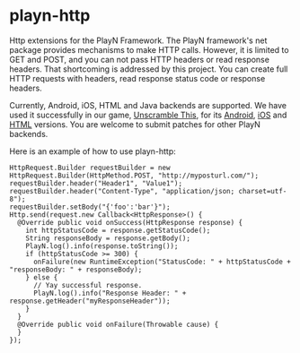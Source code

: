 playn-http
=========

Http extensions for the PlayN Framework. The PlayN framework's net package provides mechanisms to make HTTP calls. However, it is limited to GET and POST, and you can not pass HTTP headers or read response headers. That shortcoming is addressed by this project. You can create full HTTP requests with headers, read response status code or response headers.

Currently, Android, iOS, HTML and Java backends are supported. We have used it successfully in our game, <a href="https://www.facebook.com/appcenter/unscramblethis">Unscramble This</a>, for its <a href="https://play.google.com/store/apps/details?id=com.applimobile.unscramble">Android</a>, <a href="https://itunes.apple.com/us/app/unscramble-this-word/id570632973?mt=8">iOS</a> and <a href="https://apps.facebook.com/unscramblethis/">HTML</a> versions. You are welcome to submit patches for other PlayN backends.

Here is an example of how to use playn-http:

    HttpRequest.Builder requestBuilder = new HttpRequest.Builder(HttpMethod.POST, "http://myposturl.com/");
    requestBuilder.header("Header1", "Value1");
    requestBuilder.header("Content-Type", "application/json; charset=utf-8");
    requestBuilder.setBody("{'foo':'bar'}");
    Http.send(request.new Callback<HttpResponse>() {
      @Override public void onSuccess(HttpResponse response) {
        int httpStatusCode = response.getStatusCode();
        String responseBody = response.getBody();
        PlayN.log().info(response.toString());
        if (httpStatusCode >= 300) {
          onFailure(new RuntimeException("StatusCode: " + httpStatusCode + "responseBody: " + responseBody); 
        } else {
          // Yay successful response.
          PlayN.log().info("Response Header: " + response.getHeader("myResponseHeader"));
        }
      }
      @Override public void onFailure(Throwable cause) {
      }
    });
